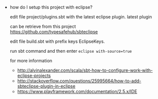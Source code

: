 * how do I setup this project with eclipse?
  
  edit file project/plugins.sbt with the latest eclipse plugin. latest plugin

  can be retrieve from this project https://github.com/typesafehub/sbteclipse

  edit file build.sbt with prefix keys EclipseKeys.

  run sbt command and then enter `eclipse with-source=true`

  for more information
  * http://alvinalexander.com/scala/sbt-how-to-configure-work-with-eclipse-projects
  * http://stackoverflow.com/questions/25995664/how-to-add-sbteclipse-plugin-in-eclipse
  * https://www.playframework.com/documentation/2.5.x/IDE
